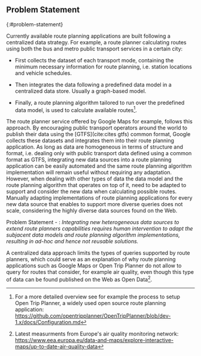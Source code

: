 ## Problem Statement
{:#problem-statement}

Currently available route planning applications
are built following a centralized data strategy.
For example, a route planner calculating routes
using both the bus and metro public transport services in a certain city:

* First collects the dataset of each transport mode,
containing the minimum necessary information for route planning,
i.e. station locations and vehicle schedules.

* Then integrates the data
following a predefined data model in a centralized data store.
Usually a graph-based model.

* Finally, a route planning algorithm tailored
to run over the predefined data model,
is used to calculate available routes[^process].

The route planner service offered by Google Maps for example, follows this approach.
By encouraging public transport operators around the world
to publish their data using the [GTFS](cite:cites gtfs) common format,
Google collects these datasets and integrates them
into their route planning application.
As long as data are homogeneous in terms of structure and format,
i.e. dealing only with public transport data
defined using a common format as GTFS,
integrating new data sources into a route planning application
can be easily automated and the same route planning algorithm implementation
will remain useful without requiring any adaptation.
However, when dealing with other types of data
the data model and the route planning algorithm that operates on top of it,
need to be adapted to support and consider the new data
when calculating possible routes.
Manually adapting implementations of route planning applications
for every new data source that enables to support more diverse queries
does not scale, considering the highly diverse data sources found on the Web.

Problem Statement -
: _Integrating new heterogeneous data sources_
_to extend route planners capabilities requires human intervention_
_to adapt the subjacent data models and route planning algorithm implementations,_
_resulting in ad-hoc and hence not reusable solutions._

A centralized data approach limits the types of queries supported by route planners,
which could serve as an explanation of why route planning applications
such as Google Maps or Open Trip Planner do not allow to query for routes that consider,
for example air quality, even though this type of data can be found published on the Web as Open Data[^airquality].

[^process]: For a more detailed overview see for example the process to setup Open Trip Planner, a widely used open source route planning application: <a href="https://github.com/opentripplanner/OpenTripPlanner/blob/dev-1.x/docs/Configuration.md">https://github.com/opentripplanner/OpenTripPlanner/blob/dev-1.x/docs/Configuration.md</a>

[^airquality]: Latest measurments from Europe's air quality monitoring network: <a href="https://www.eea.europa.eu/data-and-maps/explore-interactive-maps/up-to-date-air-quality-data">https://www.eea.europa.eu/data-and-maps/explore-interactive-maps/up-to-date-air-quality-data</a>